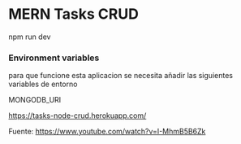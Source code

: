 
# MERN Tasks CRUD

npm run dev


### Environment variables

para que funcione esta aplicacion se necesita añadir las siguientes variables de entorno

MONGODB_URI


https://tasks-node-crud.herokuapp.com/



Fuente: https://www.youtube.com/watch?v=I-MhmB5B6Zk
